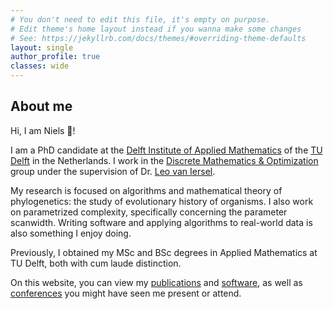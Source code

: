 ```yaml
---
# You don't need to edit this file, it's empty on purpose.
# Edit theme's home layout instead if you wanna make some changes
# See: https://jekyllrb.com/docs/themes/#overriding-theme-defaults
layout: single
author_profile: true
classes: wide
---
```


## About me
Hi, I am Niels 👋! 

I am a PhD candidate at the [Delft Institute of Applied Mathematics](https://www.tudelft.nl/ewi/over-de-faculteit/afdelingen/applied-mathematics) of the [TU Delft](https://www.tudelft.nl/) in the Netherlands. 
I work in the [Discrete Mathematics & Optimization](https://www.tudelft.nl/ewi/over-de-faculteit/afdelingen/applied-mathematics/discrete-mathematics-optimization) group under the supervision of Dr. [Leo van Iersel](https://leovaniersel.wordpress.com/). 

My research is focused on algorithms and mathematical theory of phylogenetics: the study of evolutionary history of organisms. 
I also work on parametrized complexity, specifically concerning the parameter scanwidth. 
Writing software and applying algorithms to real-world data is also something I enjoy doing.

Previously, I obtained my MSc and BSc degrees in Applied Mathematics at TU Delft, both with cum laude distinction.

On this website, you can view my [publications](/publications/) and [software](/software/), as well as [conferences](/conferences/) you might have seen me present or attend.

